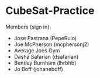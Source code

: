 # CubeSat-Practice

Members (sign in):
- Jose Pastrana (PepeRulo)
- Joe McPherson (mcphersonj2)
- Average Joes Gym
- Dasha Safarian (dsafarian)
- Bentley Burnham (lhrbhb)
- Jo Boff (johaneboff)